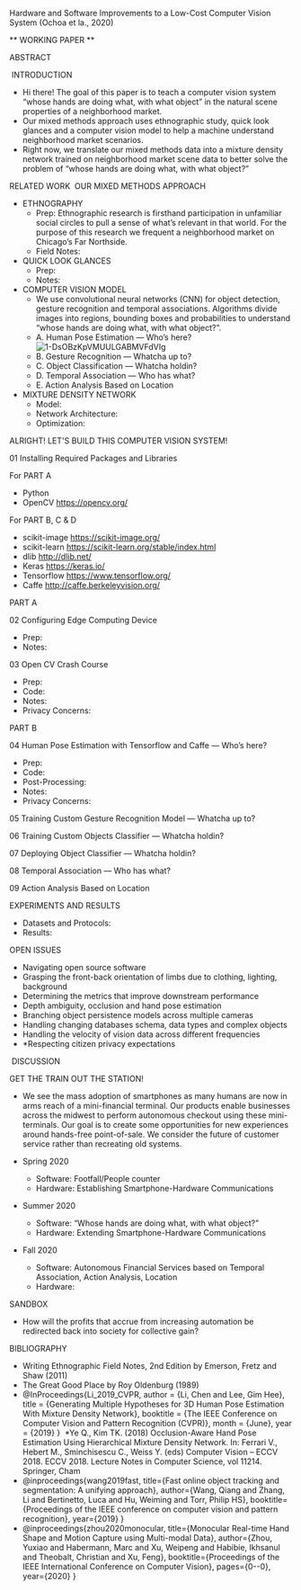 Hardware and Software Improvements to a Low-Cost Computer Vision System (Ochoa et la., 2020)

** WORKING PAPER **

ABSTRACT

 INTRODUCTION

* Hi there! The goal of this paper is to teach a computer vision system “whose hands are doing what, with what object” in the natural scene properties of a neighborhood market.  
* Our mixed methods approach uses ethnographic study, quick look glances and a computer vision model to help a machine understand neighborhood market scenarios.
* Right now, we translate our mixed methods data into a mixture density network trained on neighborhood market scene data to better solve the problem of “whose hands are doing what, with what object?” 

RELATED WORK 
OUR MIXED METHODS APPROACH
* ETHNOGRAPHY
    * Prep:  Ethnographic research is firsthand participation in unfamiliar social circles to pull a sense of what’s relevant in that world.  For the purpose of this research we frequent a neighborhood market on Chicago’s Far Northside.
    * Field Notes:
* QUICK LOOK GLANCES
    * Prep:
    * Notes:
* COMPUTER VISION MODEL
    * We use convolutional neural networks (CNN) for object detection, gesture recognition and temporal associations. Algorithms divide images into regions, bounding boxes and probabilities to understand “whose hands are doing what, with what object?”.
    * A. Human Pose Estimation — Who’s here? ![1-DsOBzKpVMUULGABMVFdVIg](https://user-images.githubusercontent.com/40745550/82762582-6febd280-9dc7-11ea-90ea-0671e1bf3744.jpeg)
    * B. Gesture Recognition — Whatcha up to?
    * C. Object Classification — Whatcha holdin?
    * D. Temporal Association — Who has what?
    * E. Action Analysis Based on Location
* MIXTURE DENSITY NETWORK
    * Model:
    * Network Architecture:
    * Optimization:

ALRIGHT! LET'S BUILD THIS COMPUTER VISION SYSTEM!

01 Installing Required Packages and Libraries 

For PART A
* Python
* OpenCV https://opencv.org/

For PART B, C & D
* scikit-image https://scikit-image.org/
* scikit-learn https://scikit-learn.org/stable/index.html
* dlib http://dlib.net/
* Keras https://keras.io/
* Tensorflow https://www.tensorflow.org/
* Caffe http://caffe.berkeleyvision.org/

PART A

02 Configuring Edge Computing Device
* Prep:
* Notes:

03 Open CV Crash Course
* Prep:
* Code:
* Notes:
* Privacy Concerns:

PART B

04 Human Pose Estimation with Tensorflow and Caffe — Who’s here?
* Prep:
* Code:  
* Post-Processing:
* Notes:
* Privacy Concerns:

05 Training Custom Gesture Recognition Model — Whatcha up to?

06 Training Custom Objects Classifier — Whatcha holdin?

07 Deploying Object Classifier — Whatcha holdin?

08 Temporal Association — Who has what?

09 Action Analysis Based on Location 

EXPERIMENTS AND RESULTS
* Datasets and Protocols:
* Results: 

OPEN ISSUES
* Navigating open source software
* Grasping the front-back orientation of limbs due to clothing, lighting, background
* Determining the metrics that improve downstream performance
* Depth ambiguity, occlusion and hand pose estimation 
* Branching object persistence models across multiple cameras
* Handling changing databases schema, data types and complex objects
* Handling the velocity of vision data across different frequencies
* *Respecting citizen privacy expectations

 DISCUSSION

GET THE TRAIN OUT THE STATION!
* We see the mass adoption of smartphones as many humans are now in arms reach of a mini-financial terminal. Our products enable businesses across the midwest to perform autonomous checkout using these mini-terminals. Our goal is to create some opportunities for new experiences around hands-free point-of-sale.  We consider the future of customer service rather than recreating old systems.  

* Spring 2020
   * Software:  Footfall/People counter
   * Hardware:  Establishing Smartphone-Hardware Communications 
* Summer 2020
   * Software:  “Whose hands are doing what, with what object?”
   * Hardware:  Extending Smartphone-Hardware Communications 
* Fall 2020
   * Software:  Autonomous Financial Services based on Temporal Association, Action Analysis, Location 
   * Hardware: 
   
SANDBOX
* How will the profits that accrue from increasing automation be redirected back into society for collective gain?

BIBLIOGRAPHY
* Writing Ethnographic Field Notes, 2nd Edition by Emerson, Fretz and Shaw (2011) 
* The Great Good Place by Roy Oldenburg (1989) 
* @InProceedings{Li_2019_CVPR, author = {Li, Chen and Lee, Gim Hee}, title = {Generating Multiple Hypotheses for 3D Human Pose Estimation With Mixture Density Network}, booktitle = {The IEEE Conference on Computer Vision and Pattern Recognition (CVPR)}, month = {June}, year = {2019} } 
*Ye Q., Kim TK. (2018) Occlusion-Aware Hand Pose Estimation Using Hierarchical Mixture Density Network. In: Ferrari V., Hebert M., Sminchisescu C., Weiss Y. (eds) Computer Vision – ECCV 2018. ECCV 2018. Lecture Notes in Computer Science, vol 11214. Springer, Cham
* @inproceedings{wang2019fast, title={Fast online object tracking and segmentation: A unifying approach}, author={Wang, Qiang and Zhang, Li and Bertinetto, Luca and Hu, Weiming and Torr, Philip HS}, booktitle={Proceedings of the IEEE conference on computer vision and pattern recognition}, year={2019} } 
* @inproceedings{zhou2020monocular, title={Monocular Real-time Hand Shape and Motion Capture using Multi-modal Data}, author={Zhou, Yuxiao and Habermann, Marc and Xu, Weipeng and Habibie, Ikhsanul and Theobalt, Christian and Xu, Feng}, booktitle={Proceedings of the IEEE International Conference on Computer Vision}, pages={0--0}, year={2020} } 
